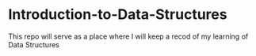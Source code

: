 # Introduction-to-Data-Structures
This repo will serve as a place where I will keep a recod of my learning of Data Structures
